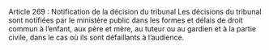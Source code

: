 Article 269 : Notification de la décision du tribunal
Les décisions du tribunal sont notifiées par le ministère public dans les formes et délais de droit commun à l’enfant, aux père et mère, au tuteur ou au gardien et à la partie civile, dans le cas où ils sont défaillants à l’audience.